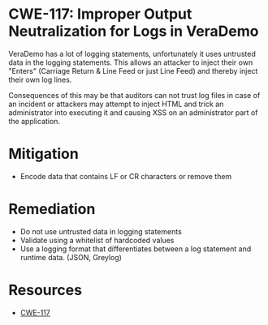 # CWE-117: Improper Output Neutralization for Logs in VeraDemo
VeraDemo has a lot of logging statements, unfortunately it uses untrusted data in the logging statements. This allows an attacker to inject their own "Enters" (Carriage Return & Line Feed or just Line Feed) and thereby inject their own log lines.

Consequences of this may be that auditors can not trust log files in case of an incident or attackers may attempt to inject HTML and trick an administrator into executing it and causing XSS on an administrator part of the application.

# Mitigation
* Encode data that contains LF or CR characters or remove them

# Remediation
* Do not use untrusted data in logging statements
* Validate using a whitelist of hardcoded values
* Use a logging format that differentiates between a log statement and runtime data. (JSON, Greylog)

# Resources
* [CWE-117](https://cwe.mitre.org/data/definitions/117.html) 
